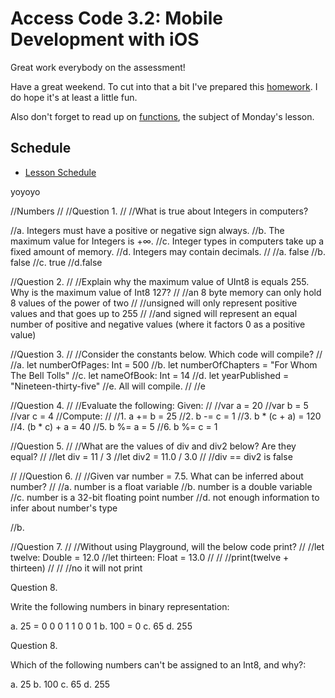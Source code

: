 # Access Code 3.2: Mobile Development with iOS

Great work everybody on the assessment!

Have a great weekend. To cut into that a bit 
I've prepared this [homework](/homework/week-2-playground). I do hope
it's at least a little fun. 

Also don't forget to read up on [functions](/lessons/functions-one), the
subject of Monday's lesson.

## Schedule

- [Lesson Schedule](schedule.md)

yoyoyo


//Numbers
//
//Question 1.
//
//What is true about Integers in computers?

//a. Integers must have a positive or negative sign always.
//b. The maximum value for Integers is +∞.
//c. Integer types in computers take up a fixed amount of memory.
//d. Integers may contain decimals.
//
//a. false
//b. false
//c. true
//d.false

//Question 2.
//
//Explain why the maximum value of UInt8 is equals 255. Why is the maximum value of Int8 127?
//
//an 8 byte memory can only hold 8 values of the power of two
//
//unsigned will only represent positive values and that goes up to 255
//
//and signed will represent an equal number of positive and negative values (where it factors 0 as a positive value)


//Question 3.
//
//Consider the constants below. Which code will compile?
//
//a. let numberOfPages: Int = 500
//b. let numberOfChapters = "For Whom The Bell Tolls"
//c. let nameOfBook: Int = 14
//d. let yearPublished = "Nineteen-thirty-five"
//e. All will compile.
//
//e

//Question 4.
//
//Evaluate the following: Given:
//
//var a = 20
//var b = 5
//var c = 4
//Compute:
//
//1. a += b = 25
//2. b -= c = 1
//3. b * (c + a) = 120
//4. (b * c) + a = 40
//5. b %= a = 5
//6. b %= c = 1



//Question 5.
//
//What are the values of div and div2 below? Are they equal?
//
//let div = 11 / 3
//let div2 = 11.0 / 3.0
//
//div == div2 is false

//
//Question 6.
//
//Given var number = 7.5. What can be inferred about number?
//
//a. number is a float variable
//b. number is a double variable
//c. number is a 32-bit floating point number
//d. not enough information to infer about number's type

//b.


//Question 7.
//
//Without using Playground, will the below code print?
//
//let twelve: Double = 12.0
//let thirteen: Float = 13.0
//
//
//print(twelve + thirteen)
//
//
//no it will not print


Question 8.

Write the following numbers in binary representation:

a. 25 = 0 0 0 1 1 0 0 1
b. 100 =  0
c. 65
d. 255


Question 8.

Which of the following numbers can't be assigned to an Int8, and why?:

a. 25
b. 100
c. 65
d. 255